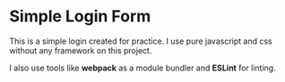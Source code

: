 # Simple Login Form
This is a simple login created for practice. I use pure javascript and css without any framework on this project.

I also use tools like **webpack** as a module bundler and **ESLint** for linting.
